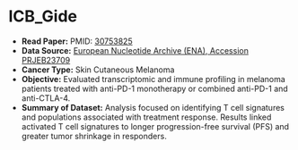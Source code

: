 # ICB_Gide

- **Read Paper:** PMID: [30753825](https://pubmed.ncbi.nlm.nih.gov/30753825/)
- **Data Source:** [European Nucleotide Archive (ENA), Accession PRJEB23709](https://www.ebi.ac.uk/ena/browser/view/PRJEB23709?show=reads)
- **Cancer Type:** Skin Cutaneous Melanoma
- **Objective:** Evaluated transcriptomic and immune profiling in melanoma patients treated with anti-PD-1 monotherapy or combined anti-PD-1 and anti-CTLA-4.
- **Summary of Dataset:** Analysis focused on identifying T cell signatures and populations associated with treatment response. Results linked activated T cell signatures to longer progression-free survival (PFS) and greater tumor shrinkage in responders.
